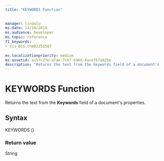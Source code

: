 ```yaml
---
title: "KEYWORDS Function"
 
 
manager: lindalu
ms.date: 11/16/2014
ms.audience: Developer
ms.topic: reference
f1_keywords:
- Vis_DSS.chm82251587
 
ms.localizationpriority: medium
ms.assetid: a157c27e-afae-7c67-e96d-4ace7b7a82be
description: "Returns the text from the Keywords field of a document's properties."
---
```


# KEYWORDS Function

Returns the text from the **Keywords** field of a document's properties. 
  
## Syntax

KEYWORDS ()
  
### Return value

String
  

